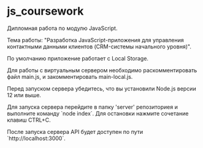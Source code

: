 # js_coursework
<p>Дипломная работа по модулю JavaScript.</p>
<p>Тема работы: "Разработка JavaScript-приложения для управления контактными данными клиентов (CRM-системы начального уровня)".</p>
<p>По умолчанию приложение работает с Local Storage.</p>
<p>Для работы с виртуальным сервером необходимо раскомментировать файл main.js, и закомментировать main-local.js.</p>
<p>Перед запуском сервера убедитесь, что вы установили Node.js версии 12 или выше.</p>
<p>Для запуска сервера перейдите в папку 'server' репозиториея и выполните команду `node index`. Для остановки нажмите сочетание клавиш CTRL+C.</p>
<p>После запуска сервера API будет доступен по пути `http://localhost:3000`.</p>
